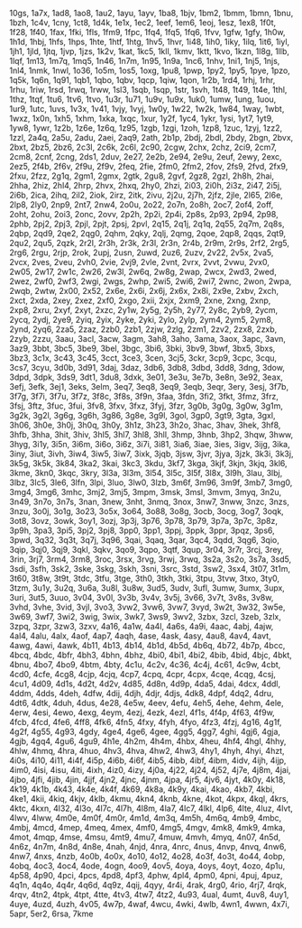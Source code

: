 10gs, 1a7x, 1ad8, 1ao8, 1au2, 1ayu, 1ayv, 1ba8, 1bjv, 1bm2, 1bmm, 1bmn, 1bnu, 1bzh, 1c4v, 1cny, 1ct8, 1d4k, 1e1x, 1ec2, 1eef, 1em6, 1eoj, 1esz, 1ex8, 1f0t, 1f28, 1f40, 1fax, 1fki, 1fls, 1fm9, 1fpc, 1fq4, 1fq5, 1fq6, 1fvv, 1gfw, 1gfy, 1h0w, 1h1d, 1hbj, 1hfs, 1hps, 1hte, 1htf, 1htg, 1hv5, 1hvr, 1i48, 1ih0, 1iky, 1ilq, 1it6, 1iyl, 1jh1, 1jld, 1jtq, 1jvp, 1jzs, 1k2v, 1kat, 1kc5, 1kll, 1kmv, 1ktt, 1kvo, 1kzn, 1l8g, 1llb, 1lqf, 1m13, 1m7q, 1mq5, 1n46, 1n7m, 1n95, 1n9a, 1nc6, 1nhv, 1ni1, 1nj5, 1njs, 1nl4, 1nmk, 1nwl, 1o36, 1o5m, 1os5, 1oxg, 1pu8, 1pwp, 1py2, 1py5, 1pye, 1pzo, 1q5k, 1q6n, 1q91, 1qb1, 1qbo, 1qbv, 1qcp, 1qiw, 1qon, 1r2b, 1rd4, 1rhj, 1rhr, 1rhu, 1riw, 1rsd, 1rwq, 1rww, 1sl3, 1sqb, 1sqp, 1str, 1svh, 1t48, 1t49, 1t4e, 1thl, 1thz, 1tqf, 1tu6, 1tv6, 1tvo, 1u3r, 1u71, 1u9v, 1u9x, 1uk0, 1umw, 1ung, 1uou, 1ur9, 1utc, 1uvs, 1v3x, 1v41, 1vjy, 1vyj, 1w0y, 1w22, 1w2k, 1w84, 1way, 1wbt, 1wxz, 1x0n, 1xh5, 1xhm, 1xka, 1xqc, 1xur, 1y2f, 1yc4, 1ykr, 1ysi, 1yt7, 1yt9, 1yw8, 1ywr, 1z2b, 1z6e, 1z6q, 1z95, 1zgb, 1zgi, 1zoh, 1zp8, 1zuc, 1zyj, 1zz2, 1zzl, 2a4q, 2a5u, 2adu, 2aei, 2aq9, 2ath, 2b1p, 2bdj, 2bdl, 2bdy, 2bgn, 2bvx, 2bxt, 2bz5, 2bz6, 2c3l, 2c6k, 2c6l, 2c90, 2cgw, 2chx, 2chz, 2ci9, 2cm7, 2cm8, 2cnf, 2cng, 2ds1, 2duv, 2e27, 2e2b, 2e94, 2e9u, 2euf, 2ewy, 2exc, 2ez5, 2f4b, 2f6v, 2f9u, 2f9v, 2feq, 2fie, 2fm0, 2fm2, 2fov, 2fs9, 2fvd, 2fx9, 2fxu, 2fzz, 2g1q, 2gm1, 2gmx, 2gtk, 2gu8, 2gvf, 2gz8, 2gzl, 2h8h, 2hai, 2hha, 2hiz, 2hl4, 2hrp, 2hvx, 2hxq, 2hy0, 2hzi, 2i03, 2i0h, 2i3z, 2i47, 2i5j, 2i6b, 2ica, 2ihq, 2il2, 2iok, 2irz, 2itk, 2ivu, 2j2u, 2j7h, 2jfz, 2jle, 2l65, 2l6e, 2lp8, 2ly0, 2np9, 2nt7, 2nw4, 2o0u, 2o22, 2o7n, 2o8h, 2oc7, 2of4, 2off, 2oht, 2ohu, 2oi3, 2onc, 2ovv, 2p2h, 2p2i, 2p4i, 2p8s, 2p93, 2p94, 2p98, 2phb, 2pj2, 2pj3, 2pjl, 2pjt, 2psj, 2pvl, 2q15, 2q1j, 2q1q, 2q55, 2q7m, 2q8s, 2qbp, 2qd9, 2qe2, 2qg0, 2qhm, 2qky, 2qlj, 2qmg, 2qoe, 2qp8, 2qqs, 2qt9, 2qu2, 2qu5, 2qzk, 2r2l, 2r3h, 2r3k, 2r3l, 2r3n, 2r4b, 2r9m, 2r9s, 2rf2, 2rg5, 2rg6, 2rgu, 2rjp, 2rok, 2upj, 2usn, 2uwd, 2uz6, 2uzv, 2v22, 2v5x, 2va5, 2vcx, 2ves, 2veu, 2vh0, 2vie, 2vj9, 2vle, 2vnt, 2vrx, 2vvt, 2vwu, 2vx0, 2w05, 2w17, 2w1c, 2w26, 2w3l, 2w6q, 2w8g, 2wap, 2wcx, 2wd3, 2wed, 2wez, 2wf0, 2wf3, 2wgi, 2wgs, 2whp, 2wi5, 2wi6, 2wi7, 2wnc, 2won, 2wpa, 2wqb, 2wtw, 2x00, 2x52, 2x6e, 2x6i, 2x6j, 2x6x, 2x8i, 2x9e, 2xbv, 2xch, 2xct, 2xda, 2xey, 2xez, 2xf0, 2xgo, 2xii, 2xjx, 2xm9, 2xne, 2xng, 2xnp, 2xp8, 2xru, 2xyf, 2xyt, 2xzc, 2y1w, 2y5g, 2y5h, 2y77, 2y8c, 2yb9, 2ycm, 2ycq, 2ydj, 2ye9, 2yiq, 2yix, 2yke, 2yki, 2ylo, 2ylp, 2ym4, 2ym5, 2ym8, 2ynd, 2yq6, 2za5, 2zaz, 2zb0, 2zb1, 2zjw, 2zlg, 2zm1, 2zv2, 2zx8, 2zxb, 2zyb, 2zzu, 3aau, 3acl, 3acw, 3agm, 3ah8, 3aho, 3ama, 3aox, 3apc, 3avn, 3az9, 3bbt, 3bc5, 3be9, 3bel, 3bgc, 3bi6, 3bki, 3bv9, 3bwf, 3bx5, 3bxs, 3bz3, 3c1x, 3c43, 3c45, 3cct, 3ce3, 3cen, 3cj5, 3ckr, 3cp9, 3cpc, 3cqu, 3cs7, 3cyu, 3d0b, 3d91, 3daj, 3daz, 3db6, 3db8, 3dbd, 3dd8, 3dng, 3dow, 3dpd, 3dpk, 3ds9, 3dt1, 3du8, 3dxk, 3e01, 3e3u, 3e7b, 3e8n, 3e92, 3eax, 3efj, 3efk, 3ej1, 3eks, 3elm, 3eq7, 3eq8, 3eq9, 3eqb, 3eqr, 3ery, 3esj, 3f7b, 3f7g, 3f7i, 3f7u, 3f7z, 3f8c, 3f8s, 3f9n, 3faa, 3fdn, 3fi2, 3fkt, 3fmz, 3frz, 3fsj, 3ftz, 3fuc, 3fui, 3fv8, 3fxv, 3fxz, 3fyj, 3fzr, 3g0b, 3g0g, 3g0w, 3g1m, 3g2k, 3g2l, 3g6g, 3g6h, 3g86, 3g8e, 3g9l, 3gol, 3gp0, 3gt9, 3gta, 3gxl, 3h06, 3h0e, 3h0j, 3h0q, 3h0y, 3h1z, 3h23, 3h2o, 3hac, 3hav, 3hek, 3hf8, 3hfb, 3hha, 3hit, 3hiv, 3hl5, 3hl7, 3hl8, 3hll, 3hmp, 3hnb, 3hp2, 3hqw, 3hww, 3hyg, 3i1y, 3i5n, 3i6m, 3i6o, 3i6z, 3i7i, 3i81, 3ia6, 3iae, 3ies, 3igv, 3ijg, 3ika, 3iny, 3iut, 3ivh, 3iw4, 3iw5, 3iw7, 3ixk, 3jqb, 3jsw, 3jvr, 3jya, 3jzk, 3k3i, 3k3j, 3k5g, 3k5k, 3k84, 3ka2, 3kai, 3kc3, 3kdu, 3kf7, 3kga, 3kjf, 3kjn, 3kjq, 3kl6, 3kme, 3kn0, 3kqc, 3kry, 3l3a, 3l3m, 3l54, 3l5c, 3l5f, 3l8x, 3l9h, 3lau, 3lbj, 3lbz, 3lc5, 3le6, 3lfn, 3lpi, 3luo, 3lw0, 3lzb, 3m6f, 3m96, 3m9f, 3mb7, 3mg0, 3mg4, 3mg6, 3mhc, 3mj2, 3mj5, 3mpm, 3msk, 3msl, 3mvm, 3myq, 3n2u, 3n49, 3n7o, 3n7s, 3nan, 3new, 3nht, 3nmq, 3nox, 3nw7, 3nww, 3nzc, 3nzs, 3nzu, 3o0j, 3o1g, 3o23, 3o5x, 3o64, 3o88, 3o8g, 3ocb, 3ocg, 3og7, 3oqk, 3ot8, 3ovz, 3owk, 3oy1, 3ozj, 3p3j, 3p76, 3p78, 3p79, 3p7a, 3p7c, 3p8z, 3p9h, 3pa3, 3pi5, 3pj2, 3pj8, 3pp0, 3pp1, 3ppj, 3ppk, 3ppr, 3pqz, 3ps6, 3pwd, 3q32, 3q3t, 3q7j, 3q96, 3qai, 3qaq, 3qar, 3qc4, 3qdd, 3qg6, 3qio, 3qip, 3qj0, 3qj9, 3qkl, 3qkv, 3qo9, 3qpo, 3qtf, 3qup, 3r04, 3r7r, 3rcj, 3rey, 3rin, 3rj7, 3rm4, 3rm8, 3roc, 3rsx, 3rvg, 3rwj, 3rwq, 3s2a, 3s2o, 3s7a, 3sd5, 3sdi, 3sfh, 3sk2, 3ske, 3skg, 3skh, 3sni, 3src, 3std, 3sw2, 3sx4, 3t07, 3t1m, 3t60, 3t8w, 3t9t, 3tdc, 3tfu, 3tge, 3th0, 3tkh, 3tki, 3tpu, 3tvw, 3txo, 3ty0, 3tzm, 3u1y, 3u2q, 3u6a, 3u8l, 3u8w, 3ud5, 3udv, 3ufl, 3umw, 3umx, 3upx, 3uri, 3ut5, 3uuo, 3v04, 3v0l, 3v3b, 3v4v, 3v5j, 3v66, 3v7t, 3v8s, 3v8w, 3vhd, 3vhe, 3vid, 3vjl, 3vo3, 3vw2, 3vw6, 3vw7, 3vyd, 3w2t, 3w32, 3w5e, 3w69, 3wf7, 3wi2, 3wig, 3wix, 3wk7, 3ws9, 3wv2, 3zbx, 3zcl, 3zeb, 3zlx, 3zpq, 3zpr, 3zw3, 3zxv, 4a16, 4a1w, 4a4l, 4a6s, 4a9i, 4aac, 4abj, 4ajw, 4al4, 4alu, 4alx, 4aof, 4ap7, 4aqh, 4ase, 4ask, 4asy, 4au8, 4av4, 4avt, 4awg, 4awi, 4awk, 4b11, 4b13, 4b14, 4b1d, 4b5d, 4b6q, 4b72, 4b7p, 4bcc, 4bcq, 4bdc, 4bfr, 4bh3, 4bhn, 4bhz, 4bi0, 4bi1, 4bi2, 4bib, 4bid, 4bjc, 4bkt, 4bnu, 4bo7, 4bo9, 4btm, 4bty, 4c1u, 4c2v, 4c36, 4c4j, 4c61, 4c9w, 4cbt, 4cd0, 4cfe, 4cg8, 4cjp, 4cjq, 4cp7, 4cpq, 4cpr, 4cpx, 4cqe, 4cqg, 4csj, 4cu1, 4d09, 4d1s, 4d2t, 4d2v, 4d85, 4d8n, 4d9p, 4da5, 4dai, 4dcx, 4ddl, 4ddm, 4dds, 4deh, 4dfw, 4dij, 4djh, 4djr, 4djs, 4dk8, 4dpf, 4dq2, 4dru, 4dt6, 4dtk, 4duh, 4dus, 4e28, 4e5w, 4eev, 4efu, 4eh5, 4ehe, 4ehm, 4ele, 4erw, 4esi, 4ewo, 4exg, 4eym, 4ezj, 4ezk, 4ezl, 4f1s, 4f4p, 4f63, 4f9w, 4fcb, 4fcd, 4fe6, 4ff8, 4fk6, 4fn5, 4fxy, 4fyh, 4fyo, 4fz3, 4fzj, 4g16, 4g1f, 4g2f, 4g55, 4g93, 4gdy, 4ge4, 4ge6, 4gee, 4gg5, 4gg7, 4ghi, 4gj6, 4gja, 4gjb, 4gq4, 4gu6, 4gu9, 4h1e, 4h2m, 4h4m, 4hbx, 4heu, 4hf4, 4hgl, 4hhy, 4hlw, 4hmq, 4hra, 4huo, 4hv3, 4hva, 4hw2, 4hw3, 4hy1, 4hyh, 4hyi, 4hzt, 4i0s, 4i10, 4i11, 4i4f, 4i5p, 4i6b, 4i6f, 4ib5, 4ibb, 4ibf, 4ibm, 4idv, 4ijh, 4ijp, 4im0, 4isi, 4isu, 4iti, 4ixh, 4iz0, 4izy, 4j0a, 4j22, 4j24, 4j52, 4j7e, 4j8m, 4jai, 4jbo, 4jfi, 4jib, 4jin, 4jjf, 4jn2, 4jnc, 4jnm, 4jpa, 4jr5, 4jv6, 4jyt, 4k0y, 4k18, 4k19, 4k1b, 4k43, 4k4e, 4k4f, 4k69, 4k8a, 4k9y, 4kai, 4kao, 4kb7, 4kbi, 4ke1, 4kii, 4kiq, 4kjv, 4klb, 4kmu, 4kn4, 4knb, 4kne, 4kot, 4kpx, 4kql, 4krs, 4ktc, 4kxn, 4l32, 4l3o, 4l7c, 4l7h, 4l8m, 4la7, 4lc7, 4lkl, 4lp6, 4lte, 4luz, 4lvt, 4lwv, 4lww, 4m0e, 4m0f, 4m0r, 4m1d, 4m3q, 4m5h, 4m6q, 4mb9, 4mbc, 4mbj, 4mcd, 4mep, 4meq, 4mex, 4mf0, 4mg5, 4mgv, 4mk8, 4mk9, 4mka, 4mot, 4mqp, 4mse, 4msu, 4mt9, 4mu7, 4muw, 4mvh, 4myq, 4n07, 4n5d, 4n6z, 4n7m, 4n8d, 4n8e, 4nah, 4njd, 4nra, 4nrc, 4nus, 4nvp, 4nvq, 4nw6, 4nw7, 4nxs, 4nzb, 4o0b, 4o0x, 4o10, 4o12, 4o28, 4o3f, 4o3t, 4o44, 4obp, 4obq, 4oc3, 4oc4, 4ode, 4ogn, 4oo9, 4ov5, 4oya, 4oys, 4oyt, 4ozo, 4p1u, 4p58, 4p90, 4pci, 4pcs, 4pd8, 4pf3, 4phw, 4pl4, 4pm0, 4pni, 4puj, 4puz, 4q1n, 4q4o, 4q4r, 4q6d, 4q9z, 4qij, 4qyy, 4r4i, 4rak, 4rg0, 4rio, 4rj7, 4rqk, 4rqv, 4tn2, 4tpk, 4tpt, 4tte, 4tv3, 4tw7, 4tz2, 4u93, 4ual, 4umt, 4uv8, 4uy1, 4uye, 4uzd, 4uzh, 4v05, 4w7p, 4waf, 4wcu, 4wki, 4wlb, 4wn1, 4wwn, 4x7i, 5apr, 5er2, 6rsa, 7kme
